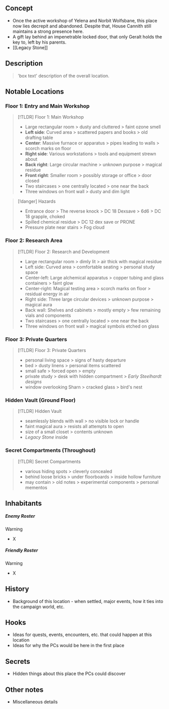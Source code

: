 ## Concept
- Once the active workshop of Yelena and Norbit Wolfsbane, this place now lies decrepit and abandoned. Despite that, House Cannith still maintains a strong presence here.
- A gift lay behind an impenetrable locked door, that only Geralt holds the key to, left by his parents.
- [[Legacy Stone]]

## Description
> 'box text' description of the overall location.

## Notable Locations
### Floor 1: Entry and Main Workshop

> [!TLDR] Floor 1: Main Workshop
> - Large rectangular room > dusty and cluttered > faint ozone smell
> - **Left side**: Curved area > scattered papers and books > old drafting table
> - **Center**: Massive furnace or apparatus > pipes leading to walls > scorch marks on floor
> - **Right side**: Various workstations > tools and equipment strewn about
> - **Back right**: Large circular machine > unknown purpose > magical residue
> - **Front right**: Smaller room > possibly storage or office > door closed
> - Two staircases > one centrally located > one near the back
> - Three windows on front wall > dusty and dim light

> [!danger] Hazards
> - Entrance door > The reverse knock > DC 18 Dexsave > 6d6 > DC 18 grapple, choked
> - Spilled chemical residue > DC 12 dex save or PRONE
> - Pressure plate near stairs > Fog cloud

### Floor 2: Research Area

>[!TLDR] Floor 2: Research and Development
> 
> - Large rectangular room > dimly lit > air thick with magical residue
> - Left side: Curved area > comfortable seating > personal study space
> - Center-left: Large alchemical apparatus > copper tubing and glass containers > faint glow
> - Center-right: Magical testing area > scorch marks on floor > residual energy in air
> - Right side: Three large circular devices > unknown purpose > magical aura
> - Back wall: Shelves and cabinets > mostly empty > few remaining vials and components
> - Two staircases > one centrally located > one near the back
> - Three windows on front wall > magical symbols etched on glass

### Floor 3: Private Quarters

> [!TLDR] Floor 3: Private Quarters
> 
> - personal living space > signs of hasty departure
> - bed > dusty linens > personal items scattered
> - small safe > forced open > empty
> - private study > desk with hidden compartment > _Early Steelhardt designs_
> - window overlooking Sharn > cracked glass > bird's nest

### Hidden Vault (Ground Floor)

> [!TLDR] Hidden Vault
> 
> - seamlessly blends with wall > no visible lock or handle
> - faint magical aura > resists all attempts to open
> - size of a small closet > contents unknown
> - _Legacy Stone_ inside

### Secret Compartments (Throughout)

> [!TLDR] Secret Compartments
> 
> - various hiding spots > cleverly concealed
> - behind loose bricks > under floorboards > inside hollow furniture
> - may contain > old notes > experimental components > personal mementos
## Inhabitants
##### Enemy Roster
> [!warning]
> - X

##### Friendly Roster
> [!warning]
> - X

## History
- Background of this location - when settled, major events, how it ties into the campaign world, etc.

## Hooks
- Ideas for quests, events, encounters, etc. that could happen at this location
- Ideas for why the PCs would be here in the first place

## Secrets
- Hidden things about this place the PCs could discover

## Other notes
- Miscellaneous details